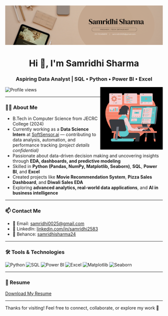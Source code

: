 ![logo](https://github.com/samridhi0025/samridhi0025/blob/main/banner.png)

<h1 align="center">Hi 👋, I'm Samridhi Sharma</h1>
<h3 align="center">Aspiring Data Analyst | SQL • Python • Power BI • Excel</h3>

<img align="right" alt="coding" width="200" src="https://github.com/samridhi0025/samridhi0025/blob/main/img.png">

<p align="left"> <img src="https://komarev.com/ghpvc/?username=samridhi0025&label=Profile%20views&color=0e75b6&style=flat" alt="Profile views" /> </p>

---

### 👩‍💻 About Me
- B.Tech in Computer Science from JECRC College (2024)  
- Currently working as a **Data Science Intern** at [SoftSensor.ai](https://softsensor.ai) — contributing to data analysis, automation, and performance tracking *(project details confidential)*  
- Passionate about data-driven decision making and uncovering insights through **EDA, dashboards, and predictive modeling**  
- Skilled in **Python (Pandas, NumPy, Matplotlib, Seaborn)**, **SQL**, **Power BI**, and **Excel**  
- Created projects like **Movie Recommendation System**, **Pizza Sales Dashboard**, and **Diwali Sales EDA**  
- Exploring **advanced analytics, real-world data applications**, and **AI in business intelligence**

---

### 📫 Contact Me
- 📧 Email: samridhi0025@gmail.com  
- 💼 LinkedIn: [linkedin.com/in/samridhi2583](https://www.linkedin.com/in/samridhi2583/)  
- 🎨 Behance: [samridhisharma24](https://www.behance.net/samridhisharma24)  

---

### 🛠️ Tools & Technologies

<p align="left">
  <img src="https://img.shields.io/badge/Python-3776AB?style=for-the-badge&logo=python&logoColor=white" alt="Python" height="30"/>
  <img src="https://img.shields.io/badge/SQL-005C84?style=for-the-badge&logo=postgresql&logoColor=white" alt="SQL" height="30"/>
  <img src="https://img.shields.io/badge/Power%20BI-F2C811?style=for-the-badge&logo=powerbi&logoColor=black" alt="Power BI" height="30"/>
  <img src="https://img.shields.io/badge/Excel-217346?style=for-the-badge&logo=microsoft-excel&logoColor=white" alt="Excel" height="30"/>
  <img src="https://img.shields.io/badge/Matplotlib-2C5D8A?style=for-the-badge&logo=matplotlib&logoColor=white" alt="Matplotlib" height="30"/>
  <img src="https://img.shields.io/badge/Seaborn-3776AB?style=for-the-badge&logo=python&logoColor=white" alt="Seaborn" height="30"/>
</p>

---

### 📄 Resume  
[Download My Resume](https://drive.google.com/file/d/1U6gxOG5SofhyTWaz5zMmG_f2PBlQD1WB/view?usp=sharing)

---

Thanks for visiting! Feel free to connect, collaborate, or explore my work 🚀  
